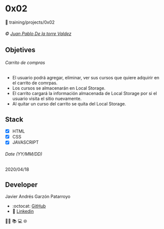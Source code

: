# 0x02
:open_file_folder: training/projects/0x02

###### :copyright: [Juan Pablo De la torre Valdez](https://www.udemy.com/course/javascript-moderno-guia-definitiva-construye-10-proyectos/learn/lecture/9084406#content)

## Objetives
###### Carrito de compras
* El usuario podrá agregar, eliminar, ver sus cursos que quiere adquirir en el carrito de comrpas.
* Los cursos se almacenarán en Local Storage.
* El carrito cargará la información almacenada de Local Storage por si el usuario visita el sitio nuevamente.
* Al quitar un curso del carrito se quita del Local Storage.

## Stack
* [x] HTML
* [X] CSS
* [X] JAVASCRIPT

###### Date (YY/MM/DD)
2020/04/18

## Developer
Javier Andrés Garzón Patarroyo
- :octocat: [GitHub](https://github.com/javierandresgp/)
- :link: [Linkedin](https://www.linkedin.com/in/javierandresgp/)

:man_technologist: :books: :computer: :globe_with_meridians: